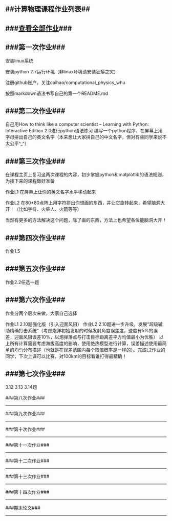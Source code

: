 ##计算物理课程作业列表##
----------
###[查看全部作业](https://github.com/hanshihao/compuational_physics_N2014301020016/blob/master/Homework.md)###
----------
###第一次作业###
----------
安装linux系统

安装python 2.7运行环境（非linux环境请安装狂蟒之灾）

注册github账户，关注caihao/computational_physics_whu

按照markdown语法书写自己的第一个README.md


###第二次作业###
----------
自己用How to think like a computer scientist – Learning with Python: Interactive Edition 2.0进行python语法练习
编写一个python程序，在屏幕上用字母拼出自己的英文名字（本来想让大家拼自己的中文名字，但对有些同学来说不太公平^_^）


###第三次作业###
----------
在课程主页上复习这两次课程的内容，初步掌握python和matplotlib的语法规则，为接下来的课程做好准备

作业L1 在屏幕上让你的英文名字水平移动起来

作业L2 在80*80点阵上用字符拼出你想画的东西，并让它旋转起来，希望脑洞大开！（比如字符、火柴人、火箭等等）

当然有更多的方法解决这个问题，除了画的东西，方法上也希望各位能脑洞大开！


###第四次作业###
----------
作业1.5

###第五次作业###
----------
作业2.2任选一题

###第六次作业###
----------
作业分两个层次来做，大家自己选择

作业L1 2.10题强化版（引入迎面风阻）
作业L2 2.10题进一步升级，发展“超级辅助精确打击系统”（考虑炮弹初始发射的时候发射角度误差度，速度有5%的误差，迎面风阻误差10%，以炮弹落点与打击目标距离差平方均值最小为优胜）
以上所有计算需要考虑海拔高度的影响，使用绝热模型进行计算，误差描述使用最简单的均匀分布描述（也就是在误差范围内每个取值概率是一样的）。完成L2作业的同学，下次上课可以比赛，对100km的目标看谁打得最精确！

###第七次作业###
----------
3.12 3.13 3.14题 

###第八次作业###


----------


###第九次作业###


----------


###第十次作业###


----------


###第十一次作业###


----------


###第十二次作业###


----------


###第十三次作业###


----------


###第十四次作业###


----------


###期末论文###


----------


